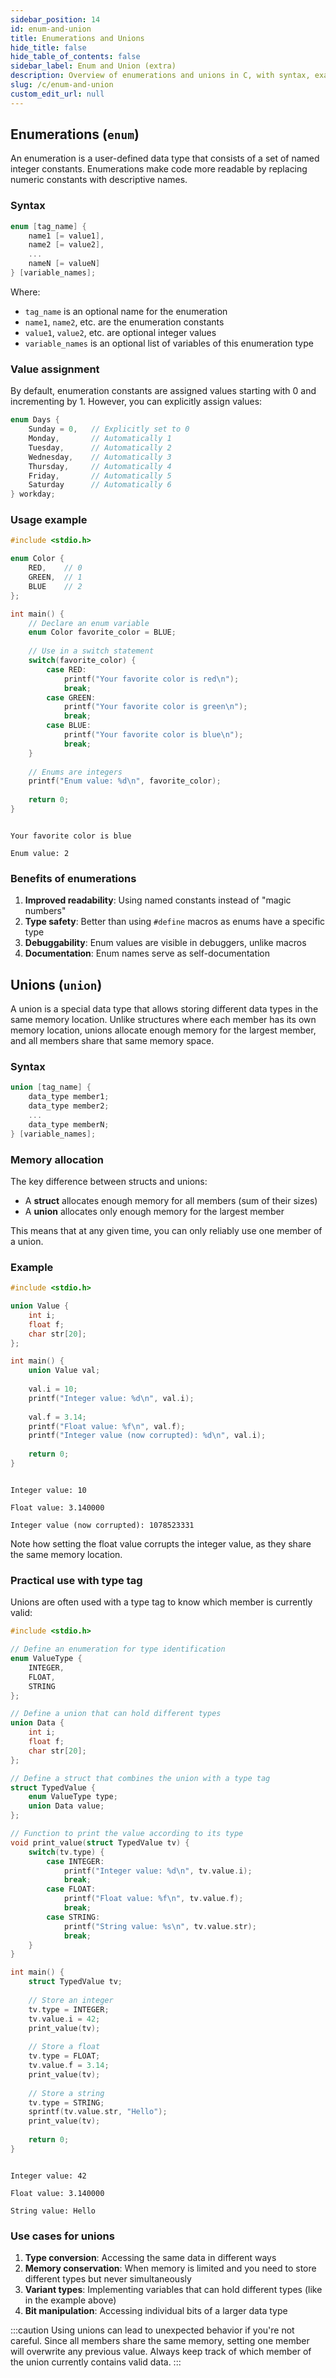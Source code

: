 ```yaml
---
sidebar_position: 14
id: enum-and-union
title: Enumerations and Unions
hide_title: false
hide_table_of_contents: false
sidebar_label: Enum and Union (extra)
description: Overview of enumerations and unions in C, with syntax, examples, and use cases.
slug: /c/enum-and-union
custom_edit_url: null
---
```



## Enumerations (`enum`)

An enumeration is a user-defined data type that consists of a set of named integer constants. Enumerations make code more readable by replacing numeric constants with descriptive names.

### Syntax

```c
enum [tag_name] {
    name1 [= value1],
    name2 [= value2],
    ...
    nameN [= valueN]
} [variable_names];
```

Where:

- `tag_name` is an optional name for the enumeration
- `name1`, `name2`, etc. are the enumeration constants
- `value1`, `value2`, etc. are optional integer values
- `variable_names` is an optional list of variables of this enumeration type

### Value assignment

By default, enumeration constants are assigned values starting with 0 and incrementing by 1. However, you can explicitly assign values:

```c
enum Days {
    Sunday = 0,   // Explicitly set to 0
    Monday,       // Automatically 1
    Tuesday,      // Automatically 2
    Wednesday,    // Automatically 3
    Thursday,     // Automatically 4
    Friday,       // Automatically 5
    Saturday      // Automatically 6
} workday;
```

### Usage example

```c
#include <stdio.h>

enum Color {
    RED,    // 0
    GREEN,  // 1
    BLUE    // 2
};

int main() {
    // Declare an enum variable
    enum Color favorite_color = BLUE;
    
    // Use in a switch statement
    switch(favorite_color) {
        case RED:
            printf("Your favorite color is red\n");
            break;
        case GREEN:
            printf("Your favorite color is green\n");
            break;
        case BLUE:
            printf("Your favorite color is blue\n");
            break;
    }
    
    // Enums are integers
    printf("Enum value: %d\n", favorite_color);
    
    return 0;
}
```

<div class="output">
<code class="output">
Your favorite color is blue<br/>
Enum value: 2
</code>
</div>

### Benefits of enumerations

1. **Improved readability**: Using named constants instead of "magic numbers"
2. **Type safety**: Better than using `#define` macros as enums have a specific type
3. **Debuggability**: Enum values are visible in debuggers, unlike macros
4. **Documentation**: Enum names serve as self-documentation

## Unions (`union`)

A union is a special data type that allows storing different data types in the same memory location. Unlike structures where each member has its own memory location, unions allocate enough memory for the largest member, and all members share that same memory space.

### Syntax

```c
union [tag_name] {
    data_type member1;
    data_type member2;
    ...
    data_type memberN;
} [variable_names];
```

### Memory allocation

The key difference between structs and unions:

- A **struct** allocates enough memory for all members (sum of their sizes)
- A **union** allocates only enough memory for the largest member

This means that at any given time, you can only reliably use one member of a union.

### Example

```c
#include <stdio.h>

union Value {
    int i;
    float f;
    char str[20];
};

int main() {
    union Value val;
    
    val.i = 10;
    printf("Integer value: %d\n", val.i);
    
    val.f = 3.14;
    printf("Float value: %f\n", val.f);
    printf("Integer value (now corrupted): %d\n", val.i);
    
    return 0;
}
```

<div class="output">
<code class="output">
Integer value: 10<br/>
Float value: 3.140000<br/>
Integer value (now corrupted): 1078523331
</code>
</div>

Note how setting the float value corrupts the integer value, as they share the same memory location.

### Practical use with type tag

Unions are often used with a type tag to know which member is currently valid:

```c
#include <stdio.h>

// Define an enumeration for type identification
enum ValueType {
    INTEGER,
    FLOAT,
    STRING
};

// Define a union that can hold different types
union Data {
    int i;
    float f;
    char str[20];
};

// Define a struct that combines the union with a type tag
struct TypedValue {
    enum ValueType type;
    union Data value;
};

// Function to print the value according to its type
void print_value(struct TypedValue tv) {
    switch(tv.type) {
        case INTEGER:
            printf("Integer value: %d\n", tv.value.i);
            break;
        case FLOAT:
            printf("Float value: %f\n", tv.value.f);
            break;
        case STRING:
            printf("String value: %s\n", tv.value.str);
            break;
    }
}

int main() {
    struct TypedValue tv;
    
    // Store an integer
    tv.type = INTEGER;
    tv.value.i = 42;
    print_value(tv);
    
    // Store a float
    tv.type = FLOAT;
    tv.value.f = 3.14;
    print_value(tv);
    
    // Store a string
    tv.type = STRING;
    sprintf(tv.value.str, "Hello");
    print_value(tv);
    
    return 0;
}
```

<div class="output">
<code class="output">
Integer value: 42<br/>
Float value: 3.140000<br/>
String value: Hello
</code>
</div>

### Use cases for unions

1. **Type conversion**: Accessing the same data in different ways
2. **Memory conservation**: When memory is limited and you need to store different types but never simultaneously
3. **Variant types**: Implementing variables that can hold different types (like in the example above)
4. **Bit manipulation**: Accessing individual bits of a larger data type

:::caution
Using unions can lead to unexpected behavior if you're not careful. Since all members share the same memory, setting one member will overwrite any previous value. Always keep track of which member of the union currently contains valid data.
:::
